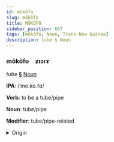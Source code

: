 ```yaml
---
id: môkôfo
slug: môkôfo
title: MÔKÔFO
sidebar_position: 667
tags: [môkôfo, Noun, Trans-New Guinea]
description: tube § Noun
---
```


### môkôfo&emsp;<span kind="abugida">ƶıɔıɤ</span>

*tube* **§** [Noun](../../tags/Noun)

**IPA**: /ˈmo.ko.fɑ/

**Verb**: to be a tube/pipe

**Noun**: tube/pipe

**Modifier**: tube/pipe-related

<details>
    <summary>Origin</summary>
    Zimakani mokova /mokova/<br/>
    <em>Trans-New Guinea Language Family</em>
</details>